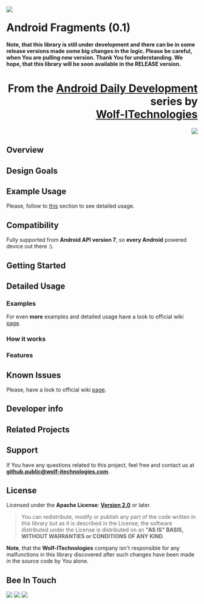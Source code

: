 <a href="http://www.android.com/">
<img align="left" src="http://www.wolf-itechnologies.com/images/wit/android/wit_ic_android_100.png" />
</a>

Android Fragments (0.1)
===============

**Note, that this library is still under development and there can be in some release versions made some big changes in the logic. Please be careful, when You are pulling new version. Thank You for understanding. We hope, that this library will be soon available in the RELEASE version.**

<h1 align="right">
	From the <a href="" title="">Android Daily Development</a>
	<br/>
	series by
	<br/>
	<a href="" title="">Wolf-ITechnologies</a>
</h1>
<p align="right">
	<img src="http://www.wolf-itechnologies.com/images/wit/main/logo/wit_logo_200.png" />
</p>

## Overview ##

## Design Goals ##

## Example Usage ##

Please, follow to [this](#detailed-usage) section to see detailed usage.

## Compatibility ##

Fully supported from **Android API version 7**, so **every Android** powered device out there :).

## Getting Started ##

## Detailed Usage ##

### Examples ###

For even **more** examples and detailed usage have a look to official wiki [page](https://github.com/Wolf-ITechnologies/android_fragments/wiki/Detailed-Usage).

### How it works ###

### Features ###

## Known Issues ##

Please, have a look to official wiki [page](https://github.com/Wolf-ITechnologies/android_fragments/wiki/Known-Issues).

## Developer info ##

## Related Projects

## Support ##

If You have any questions related to this project, feel free and contact us at **[github.public@wolf-itechnologies.com](mailto:github.public@wolf-itechnologies.com)**.

## License ##

Licensed under the **Apache License**: **[Version 2.0](http://www.apache.org/licenses/LICENSE-2.0)** or later.

> You can redistribute, modify or publish any part of the code written in this library but as it is described in the License, the software distributed under the License is distributed on an **"AS IS" BASIS, WITHOUT WARRANTIES or CONDITIONS OF ANY KIND**.

**Note**, that the **Wolf-ITechnologies** company isn't responsible for any malfunctions in this library discovered after such changes have been made in the source code by You alone.

## Bee In Touch ##

[![](http://www.wolf-itechnologies.com/images/wit/social/google/wit_ic_google+_100.png)](https://plus.google.com/104376986791224020588 "Visit our Google+ page for Android")
[![](http://www.wolf-itechnologies.com/images/wit/social/facebook/wit_ic_facebook_100.png)](https://www.facebook.com/pages/AndroidWolf-ITechnologies/627264120638706 "Visit our Facebook page for Android")
[![](http://www.wolf-itechnologies.com/images/wit/social/twitter/wit_ic_twitter_100.png)](https://twitter.com/AndroidWIT "Visit our Twitter page for Android")